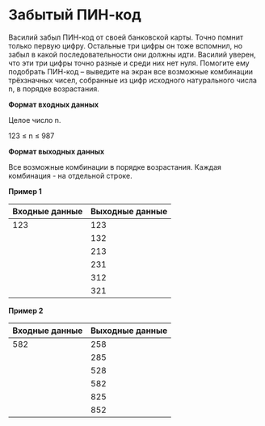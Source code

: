 # Забытый ПИН-код

Василий забыл ПИН-код от своей банковской карты. Точно помнит только первую цифру. Остальные три цифры он тоже вспомнил,
но забыл в какой последовательности они должны идти. Василий уверен, что эти три цифры точно разные и среди них нет
нуля. Помогите ему подобрать ПИН-код – выведите на экран все возможные комбинации трёхзначных чисел, собранные из цифр
исходного натурального числа n, в порядке возрастания.

**Формат входных данных**

Целое число n.

123 ≤ n ≤ 987

**Формат выходных данных**

Все возможные комбинации в порядке возрастания. Каждая комбинация - на отдельной строке.

**Пример 1**

| Входные данные | Выходные данные |
|----------------|-----------------|
| 123            | 123             |
|                | 132             |
|                | 213             |
|                | 231             |
|                | 312             |
|                | 321             |

**Пример 2**

| Входные данные | Выходные данные |
|----------------|-----------------|
| 582            | 258             |
|                | 285             |
|                | 528             |
|                | 582             |
|                | 825             |
|                | 852             |
